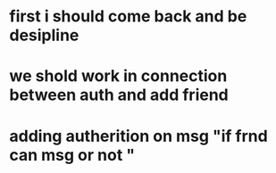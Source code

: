 <!-- Let's make a algorithm  -->

# first i should come back and be desipline 
# we shold work in connection between auth and add friend 
# adding autherition on msg "if frnd can msg or  not "
